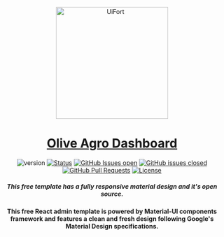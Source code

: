 <p align="center">
    <a href="https://uifort.com" title="UiFort.com">
        <img width=256px height=256px src="https://demo.uifort.com/github-static-assets/ui-fort-logo.png" alt="UiFort">
    </a>
</p>
<h1 align="center">
    <a href="https://uifort.com/template/carolina-react-admin-dashboard-material-ui-free">Olive Agro Dashboard</a>
    <br>
</h1>
<div align="center">

  ![version](https://img.shields.io/badge/version-1.0.0-blue.svg)
  [![Status](https://img.shields.io/badge/status-active-success.svg)]() 
  [![GitHub Issues open](https://img.shields.io/github/issues/uifort/carolina-react-admin-dashboard-material-ui-free.svg)](https://github.com/uifort/carolina-react-admin-dashboard-material-ui-free/issues)
  [![GitHub issues closed](https://img.shields.io/github/issues-closed-raw/uifort/carolina-react-admin-dashboard-material-ui-free.svg?maxAge=2592000)](https://github.com/uifort/carolina-react-admin-dashboard-material-ui-free/issues?q=is%3Aissue+is%3Aclosed)
  [![GitHub Pull Requests](https://img.shields.io/github/issues-pr/uifort/carolina-react-admin-dashboard-material-ui-free.svg)](https://github.com/uifort/carolina-react-admin-dashboard-material-ui-free/pulls)
  [![License](https://img.shields.io/badge/license-UiFort-blue.svg)](/LICENSE)

</div>

<h5 align="center">This free template has a fully responsive material design and it&#39;s open source.</h5>

<h4 align="center">This free React admin template is powered by Material-UI components framework and features a clean and fresh design following Google&#39;s Material Design specifications.</h4>
